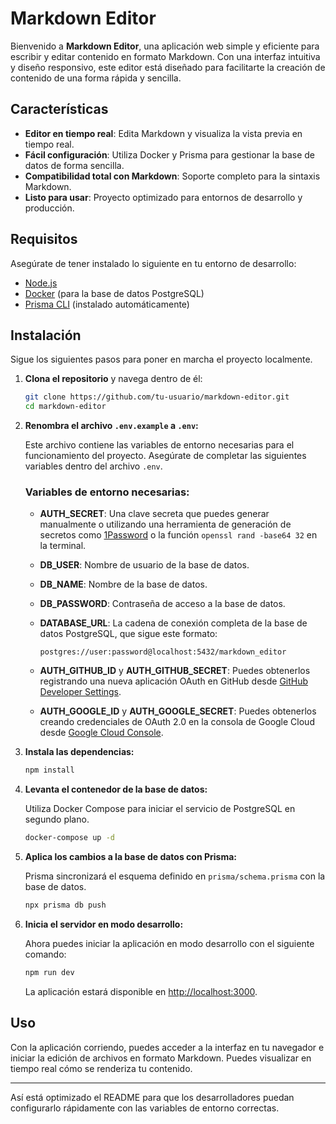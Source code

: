 # Markdown Editor

Bienvenido a **Markdown Editor**, una aplicación web simple y eficiente para escribir y editar contenido en formato Markdown. Con una interfaz intuitiva y diseño responsivo, este editor está diseñado para facilitarte la creación de contenido de una forma rápida y sencilla.

## Características

- **Editor en tiempo real**: Edita Markdown y visualiza la vista previa en tiempo real.
- **Fácil configuración**: Utiliza Docker y Prisma para gestionar la base de datos de forma sencilla.
- **Compatibilidad total con Markdown**: Soporte completo para la sintaxis Markdown.
- **Listo para usar**: Proyecto optimizado para entornos de desarrollo y producción.

## Requisitos

Asegúrate de tener instalado lo siguiente en tu entorno de desarrollo:

- [Node.js](https://nodejs.org/)
- [Docker](https://www.docker.com/) (para la base de datos PostgreSQL)
- [Prisma CLI](https://www.prisma.io/docs/getting-started) (instalado automáticamente)

## Instalación

Sigue los siguientes pasos para poner en marcha el proyecto localmente.

1. **Clona el repositorio** y navega dentro de él:

   ```bash
   git clone https://github.com/tu-usuario/markdown-editor.git
   cd markdown-editor
   ```

2. **Renombra el archivo `.env.example` a `.env`:**

   Este archivo contiene las variables de entorno necesarias para el funcionamiento del proyecto. Asegúrate de completar las siguientes variables dentro del archivo `.env`.

   ### Variables de entorno necesarias:

   - **AUTH_SECRET**: Una clave secreta que puedes generar manualmente o utilizando una herramienta de generación de secretos como [1Password](https://1password.com/) o la función `openssl rand -base64 32` en la terminal.
   - **DB_USER**: Nombre de usuario de la base de datos.
   - **DB_NAME**: Nombre de la base de datos.
   - **DB_PASSWORD**: Contraseña de acceso a la base de datos.
   - **DATABASE_URL**: La cadena de conexión completa de la base de datos PostgreSQL, que sigue este formato:

     ```plaintext
     postgres://user:password@localhost:5432/markdown_editor
     ```

   - **AUTH_GITHUB_ID** y **AUTH_GITHUB_SECRET**: Puedes obtenerlos registrando una nueva aplicación OAuth en GitHub desde [GitHub Developer Settings](https://github.com/settings/developers).
   - **AUTH_GOOGLE_ID** y **AUTH_GOOGLE_SECRET**: Puedes obtenerlos creando credenciales de OAuth 2.0 en la consola de Google Cloud desde [Google Cloud Console](https://console.cloud.google.com/apis/credentials).

3. **Instala las dependencias:**

   ```bash
   npm install
   ```

4. **Levanta el contenedor de la base de datos:**

   Utiliza Docker Compose para iniciar el servicio de PostgreSQL en segundo plano.

   ```bash
   docker-compose up -d
   ```

5. **Aplica los cambios a la base de datos con Prisma:**

   Prisma sincronizará el esquema definido en `prisma/schema.prisma` con la base de datos.

   ```bash
   npx prisma db push
   ```

6. **Inicia el servidor en modo desarrollo:**

   Ahora puedes iniciar la aplicación en modo desarrollo con el siguiente comando:

   ```bash
   npm run dev
   ```

   La aplicación estará disponible en [http://localhost:3000](http://localhost:3000).

## Uso

Con la aplicación corriendo, puedes acceder a la interfaz en tu navegador e iniciar la edición de archivos en formato Markdown. Puedes visualizar en tiempo real cómo se renderiza tu contenido.

---

Así está optimizado el README para que los desarrolladores puedan configurarlo rápidamente con las variables de entorno correctas.